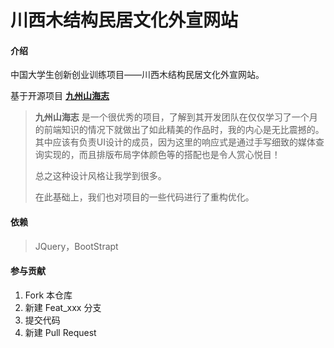 # 川西木结构民居文化外宣网站

#### 介绍
中国大学生创新创业训练项目——川西木结构民居文化外宣网站。

基于开源项目  [**九州山海志**](https://gitee.com/powerStars/landscape)

> **九州山海志** 是一个很优秀的项目，了解到其开发团队在仅仅学习了一个月的前端知识的情况下就做出了如此精美的作品时，我的内心是无比震撼的。其中应该有负责UI设计的成员，因为这里的响应式是通过手写细致的媒体查询实现的，而且排版布局字体颜色等的搭配也是令人赏心悦目！
>
> 总之这种设计风格让我学到很多。
>
> 在此基础上，我们也对项目的一些代码进行了重构优化。

#### 依赖

> JQuery，BootStrapt



#### 参与贡献

1.  Fork 本仓库
2.  新建 Feat_xxx 分支
3.  提交代码
4.  新建 Pull Request



